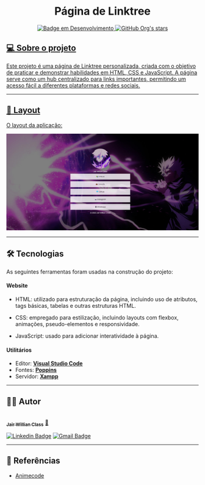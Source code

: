 <h1 align="center"> 
	Página de Linktree
</h1>

<p align="center">
  <a href="http://img.shields.io/static/v1?label=STATUS&message=EM%20DESENVOLVIMENTO&color=GREEN&style=for-the-badge">
    <img alt="Badge em Desenvolvimento" src="http://img.shields.io/static/v1?label=STATUS&message=EM%20DESENVOLVIMENTO&color=GREEN&style=for-the-badge">
  </a>
	
  <a href="https://img.shields.io/github/stars/jairclass?style=social">
    <img alt="GitHub Org's stars" src="https://img.shields.io/github/stars/jairclass?style=social">
</p>


## 💻 Sobre o projeto
Este projeto é uma página de Linktree personalizada, criada com o objetivo de praticar e demonstrar habilidades em HTML, CSS e JavaScript. A página serve como um hub centralizado para links importantes, permitindo um acesso fácil a diferentes plataformas e redes sociais.

---

## 🎨 Layout

O layout da aplicação:

<p align="center">
  <a href="./imagens-videos/thumbnail.jpg">
    <img alt="Thumbnail do Site" src="./imagens-videos/thumbnail.jpg">
  </a>
				      
---

## 🛠 Tecnologias

As seguintes ferramentas foram usadas na construção do projeto:

#### **Website** 

- HTML: utilizado para estruturação da página, incluindo uso de atributos, tags básicas, tabelas e outras estruturas HTML.

- CSS: empregado para estilização, incluindo layouts com flexbox, animações, pseudo-elementos e responsividade.

- JavaScript: usado para adicionar interatividade à página.

#### [](https://github.com/tgmarinho/Ecoleta#utilit%C3%A1rios)**Utilitários**

-   Editor:  **[Visual Studio Code](https://code.visualstudio.com/)**  
-   Fontes:  **[Poppins](https://fonts.googleapis.com/css2?family=Poppins:wght@300;400;500&display=swap)**
-   Servidor:  **[Xampp](https://www.apachefriends.org/pt_br/download.html)**

---

## 🦸‍♂️ Autor

<a href="https://github.com/jairclass">
 <img style="border-radius: 50%;" src="https://avatars.githubusercontent.com/u/93795922?v=4" width="100px;" alt=""/>
 <br />
 <sub><b>Jair Willian Class</b></sub></a> <a href="https://avatars.githubusercontent.com/u/93795922?v=4" title="Perfil"> 🚀</a>
 <br />

[![Linkedin Badge](https://img.shields.io/badge/-Jair-blue?style=flat-square&logo=Linkedin&logoColor=white&link=https://www.linkedin.com/in/jairwillianclass/)](https://www.linkedin.com/in/jairwillianclass/) 
[![Gmail Badge](https://img.shields.io/badge/-j.willianclass02@gmail.com-c14438?style=flat-square&logo=Gmail&logoColor=white&link=mailto:j.willianclass02@gmail.com)](mailto:j.willianclass02@gmail.com)

---

## 📝 Referências

 - [Animecode](https://youtu.be/u1ZMggOK3yA)							    

